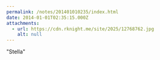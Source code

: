 ```yaml
---
permalink: /notes/201401010235/index.html
date: 2014-01-01T02:35:15.000Z
attachments:
  - url: https://cdn.rknight.me/site/2025/12768762.jpg
    alt: null
---
```


"Stella"
